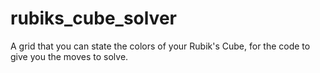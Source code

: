 # rubiks_cube_solver
A grid that you can state the colors of your Rubik's Cube, for the code to give you the moves to solve.
